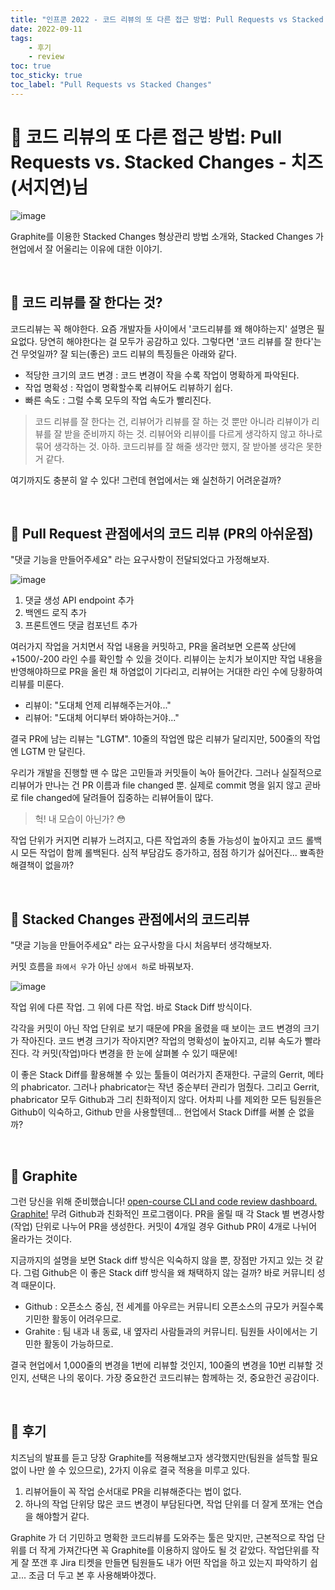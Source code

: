 ```yaml
---
title: "인프콘 2022 - 코드 리뷰의 또 다른 접근 방법: Pull Requests vs Stacked Changes"
date: 2022-09-11
tags:
    - 후기
    - review
toc: true
toc_sticky: true
toc_label: "Pull Requests vs Stacked Changes"
---
```


# 🧀 코드 리뷰의 또 다른 접근 방법: Pull Requests vs. Stacked Changes - 치즈(서지연)님

![image](https://user-images.githubusercontent.com/37354145/189512596-1445ba04-c57b-4f81-a848-a5667dc6d27e.png)

Graphite를 이용한 Stacked Changes 형상관리 방법 소개와,
Stacked Changes 가 현업에서 잘 어울리는 이유에 대한 이야기.

<br>

## 🧀 코드 리뷰를 잘 한다는 것?
코드리뷰는 꼭 해야한다. 요즘 개발자들 사이에서 '코드리뷰를 왜 해야하는지' 설명은 필요없다.
당연히 해야한다는 걸 모두가 공감하고 있다.
그렇다면 '코드 리뷰를 잘 한다'는 건 무엇일까?
잘 되는(좋은) 코드 리뷰의 특징들은 아래와 같다.

- 적당한 크기의 코드 변경 : 코드 변경이 작을 수록 작업이 명확하게 파악된다.
- 작업 명확성 : 작업이 명확할수록 리뷰어도 리뷰하기 쉽다.
- 빠른 속도 : 그럴 수록 모두의 작업 속도가 빨리진다.

> 코드 리뷰를 잘 한다는 건, 리뷰어가 리뷰를 잘 하는 것 뿐만 아니라 리뷰이가 리뷰를 잘 받을 준비까지 하는 것.
> 리뷰어와 리뷰이를 다르게 생각하지 않고 하나로 묶어 생각하는 것.
> 아하. 코드리뷰를 잘 해줄 생각만 했지, 잘 받아볼 생각은 못한거 같다.

여기까지도 충분히 알 수 있다! 그런데 현업에서는 왜 실천하기 어려운걸까?

<br>

## 🧀 Pull Request 관점에서의 코드 리뷰 (PR의 아쉬운점)

"댓글 기능을 만들어주세요" 라는 요구사항이 전달되었다고 가정해보자.

![image](https://user-images.githubusercontent.com/37354145/189512882-15b20093-1659-43d7-9262-89461d9d642a.png)

1. 댓글 생성 API endpoint 추가
2. 백엔드 로직 추가
3. 프론트엔드 댓글 컴포넌트 추가

여러가지 작업을 거치면서 작업 내용을 커밋하고,
PR을 올려보면 오른쪽 상단에 +1500/-200 라인 수를 확인할 수 있을 것이다.
리뷰이는 눈치가 보이지만 작업 내용을 반영해야하므로 PR을 올린 채 하염없이 기다리고,
리뷰어는 거대한 라인 수에 당황하여 리뷰를 미룬다.

- 리뷰이: "도대체 언제 리뷰해주는거야..."
- 리뷰어: "도대체 어디부터 봐야하는거야..."

결국 PR에 남는 리뷰는 "LGTM".
10줄의 작업엔 많은 리뷰가 달리지만, 500줄의 작업엔 LGTM 만 달린다.

우리가 개발을 진행할 땐 수 많은 고민들과 커밋들이 녹아 들어간다. 
그러나 실질적으로 리뷰어가 만나는 건 PR 이름과 file changed 뿐. 
실제로 commit 명을 읽지 않고 곧바로 file changed에 달려들어 집중하는 리뷰어들이 많다.

> 헉! 내 모습이 아닌가? 😳

작업 단위가 커지면 리뷰가 느려지고, 다른 작업과의 충돌 가능성이 높아지고
코드 롤백시 모든 작업이 함께 롤백된다. 심적 부담감도 증가하고, 점점 하기가 싫어진다...
뾰족한 해결책이 없을까?

<br>

## 🧀 Stacked Changes 관점에서의 코드리뷰

"댓글 기능을 만들어주세요" 라는 요구사항을 다시 처음부터 생각해보자.

커밋 흐름을 `좌에서 우`가 아닌 `상에서 하`로 바꿔보자.

![image](https://user-images.githubusercontent.com/37354145/189512959-abcae37f-ed15-4617-8bcc-863e11c7c62b.png)


작업 위에 다른 작업. 그 위에 다른 작업. 바로 Stack Diff 방식이다.

각각을 커밋이 아닌 작업 단위로 보기 때문에 
PR을 올렸을 때 보이는 코드 변경의 크기가 작아진다.
코드 변경 크기가 작아지면? 작업의 명확성이 높아지고, 리뷰 속도가 빨라진다.
각 커밋(작업)마다 변경을 한 눈에 살펴볼 수 있기 때문에!

이 좋은 Stack Diff를 활용해볼 수 있는 툴들이 여러가지 존재한다.
구글의 Gerrit, 메타의 phabricator.
그러나 phabricator는 작년 중순부터 관리가 멈췄다.
그리고 Gerrit, phabricator 모두 Github과 그리 친화적이지 않다.
어차피 나를 제외한 모든 팀원들은 Github이 익숙하고, Github 만을 사용할텐데...
현업에서 Stack Diff를 써볼 순 없을까?

<br>

## 🧀 Graphite

그런 당신을 위해 준비했습니다! [open-course CLI and code review dashboard. Graphite!](https://graphite.dev/)
무려 Github과 친화적인 프로그램이다.
PR을 올릴 때 각 Stack 별 변경사항(작업) 단위로 나누어 PR을 생성한다.
커밋이 4개일 경우 Github PR이 4개로 나뉘어 올라가는 것이다.

지금까지의 설명을 보면 Stack diff 방식은 익숙하지 않을 뿐, 장점만 가지고 있는 것 같다.
그럼 Github은 이 좋은 Stack diff 방식을 왜 채택하지 않는 걸까?
바로 커뮤니티 성격 때문이다.

- Github : 오픈소스 중심, 전 세계를 아우르는 커뮤니티 오픈소스의 규모가 커질수록 기민한 활동이 어려우므로.
- Grahite : 팀 내과 내 동료, 내 옆자리 사람들과의 커뮤니티. 팀원들 사이에서는 기민한 활동이 가능하므로.

결국 현업에서 1,000줄의 변경을 1번에 리뷰할 것인지, 100줄의 변경을 10번 리뷰할 것인지, 선택은 나의 몫이다.
가장 중요한건 코드리뷰는 함께하는 것, 중요한건 공감이다.

<br>

## 🧀 후기

치즈님의 발표를 듣고 당장 Graphite를 적용해보고자 생각했지만(팀원을 설득할 필요 없이 나만 쓸 수 있으므로), 
2가지 이유로 결국 적용을 미루고 있다.

1. 리뷰어들이 꼭 작업 순서대로 PR을 리뷰해준다는 법이 없다.
2. 하나의 작업 단위당 많은 코드 변경이 부담된다면, 작업 단위를 더 잘게 쪼개는 연습을 해야할거 같다.

Graphite 가 더 기민하고 명확한 코드리뷰를 도와주는 툴은 맞지만,
근본적으로 작업 단위를 더 작게 가져간다면 꼭 Graphite를 이용하지 않아도 될 것 같았다.
작업단위를 작게 잘 쪼갠 후 Jira 티켓을 만들면 팀원들도 내가 어떤 작업을 하고 있는지 파악하기 쉽고...
조금 더 두고 본 후 사용해봐야겠다.
